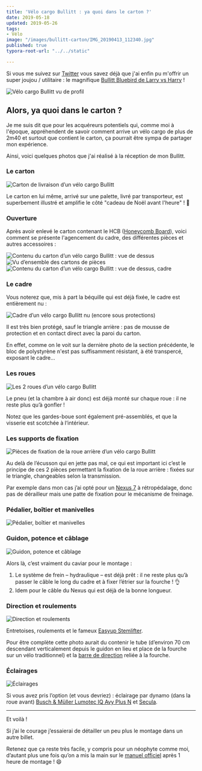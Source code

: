 ```yaml
---
title: 'Vélo cargo Bullitt : ya quoi dans le carton ?'
date: 2019-05-18
updated: 2019-05-26
tags:
- Vélo
image: "/images/bullitt-carton/IMG_20190413_112340.jpg"
published: true
typora-root-url: "../../static"

---
```

Si vous me suivez sur [Twitter](https://twitter.com/Narno) vous savez déjà que j'ai enfin pu m'offrir un super joujou / utilitaire : le magnifique [Bullitt Bluebird de Larry vs Harry](https://www.larryvsharry.com/) !

![Vélo cargo Bullitt vu de profil](/images/bullitt-carton/IMG_20190413_112340.jpg?resize=800&responsive)

<!-- break -->

## Alors, ya quoi dans le carton ?

Je me suis dit que pour les acquéreurs potentiels qui, comme moi à l'époque, appréhendent de savoir comment arrive un vélo cargo de plus de 2m40 et surtout que contient le carton, ça pourrait être sympa de partager mon expérience.

Ainsi, voici quelques photos que j'ai réalisé à la réception de mon Bullitt.

### Le carton

![Carton de livraison d’un vélo cargo Bullitt](/images/bullitt-carton/IMG_20190412_133507.jpg?resize=800&responsive)

Le carton en lui même, arrivé sur une palette, livré par transporteur, est superbement illustré et amplifie le côté "cadeau de Noël avant l'heure" ! 🎅

### Ouverture

Après avoir enlevé le carton contenant le HCB ([Honeycomb Board](http://shop.larryvsharry.com/shop/accessories/honeycomb-board.html)), voici comment se présente l'agencement du cadre, des différentes pièces et autres accessoires  :

![Contenu du carton d’un vélo cargo Bullitt : vue de dessus](/images/bullitt-carton/IMG_20190412_134655.jpg?resize=800&responsive)
![Vu d’ensemble des cartons de pièces](/images/bullitt-carton/IMG_20190412_134904.jpg?resize=355)
![Contenu du carton d’un vélo cargo Bullitt : vue de dessus, cadre](/images/bullitt-carton/IMG_20190412_135020.jpg?resize=355&responsive)

### Le cadre

Vous noterez que, mis à part la béquille qui est déjà fixée, le cadre est entièrement nu :

![Cadre d’un vélo cargo Bullitt nu (encore sous protections)](/images/bullitt-carton/IMG_20190412_135317.jpg?resize=800&responsive)

Il est très bien protégé, sauf le triangle arrière : pas de mousse de protection et en contact direct avec la paroi du carton.

En effet, comme on le voit sur la dernière photo de la section précédente, le bloc de polystyrène n'est pas suffisamment résistant, à été transpercé, exposant le cadre…

### Les roues

![Les 2 roues d’un vélo cargo Bullitt](/images/bullitt-carton/IMG_20190412_140224.jpg?resize=400&responsive)

Le pneu (et la chambre à air donc) est déjà monté sur chaque roue : il ne reste plus qu’à gonfler !

Notez que les gardes-boue sont également pré-assemblés, et que la visserie est scotchée à l‘intérieur.

### Les supports de fixation

![Pièces de fixation de la roue arrière d’un vélo cargo Bullitt](/images/bullitt-carton/IMG_20190412_135353.jpg?resize=800&responsive)

Au delà de l’écusson qui en jette pas mal, ce qui est important ici c’est le principe de ces 2 pièces permettant la fixation de la roue arrière : fixées sur le triangle, changeables selon la transmission.

Par exemple dans mon cas j’ai opté pour un [Nexus 7](https://si.shimano.com/pdfs/dm/DM-SG0003-05-FRE.pdf) à rétropédalage, donc pas de dérailleur mais une patte de fixation pour le mécanisme de freinage.

### Pédalier, boîtier et manivelles

![Pédalier, boîtier et manivelles](/images/bullitt-carton/IMG_20190412_135929.jpg?resize=800&responsive)

### Guidon, potence et câblage

![Guidon, potence et câblage](/images/bullitt-carton/IMG_20190412_135745.jpg?resize=800&responsive)

Alors là, c’est vraiment du caviar pour le montage :

1. Le système de frein – hydraulique – est déjà prêt : il ne reste plus qu’à passer le câble le long du cadre et à fixer l’étrier sur la fourche ! 👌
2. Idem pour le câble du Nexus qui est déjà de la bonne longueur.

### Direction et roulements

![Direction et roulements](/images/bullitt-carton/IMG_20190412_140408.jpg?resize=800&responsive)

Entretoises, roulements et le fameux [Easyup Stemlifter](http://shop.larryvsharry.com/shop/handlebar-stems-grips/easyup-stemlifter.html).

Pour être complète cette photo aurait du contenir le tube (d’environ 70 cm descendant verticalement depuis le guidon en lieu et place de la fourche sur un vélo traditionnel) et la [barre de direction](http://shop.larryvsharry.com/shop/brakes-and-spare-parts/steering-arm-complete-w-balljoint.html) reliée à la fourche.

### Éclairages

![Éclairages](/images/bullitt-carton/IMG_20190412_135408.jpg?resize=400&responsive)

Si vous avez pris l’option (et vous devriez) : éclairage par dynamo (dans la roue avant) [Busch & Müller Lumotec IQ Avy Plus N](https://www.bumm.de/en/products/dynamo-scheinwerfer/produkt/162rtsndi.html) et [Secula](https://www.bumm.de/en/products/dynamo-rucklichter/produkt/331-2ask.html?).

---

Et voilà !

Si j’ai le courage j’essaierai de détailler un peu plus le montage dans un autre billet.

Retenez que ça reste très facile, y compris pour un néophyte comme moi, d’autant plus une fois qu’on a mis la main sur le [manuel officiel](https://www.dropbox.com/s/dn2dmlgpumy79u9/Bullitt%20manual%202018%20NL.pdf?dl=0) après 1 heure de montage ! 😄
